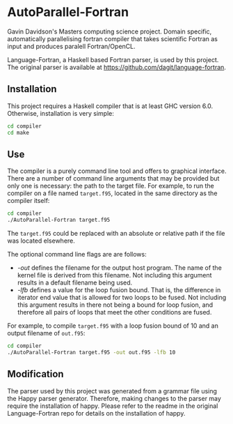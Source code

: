 # AutoParallel-Fortran
Gavin Davidson's Masters computing science project. Domain specific, automatically parallelising fortran compiler that takes scientific Fortran as input and produces paralell Fortran/OpenCL.

Language-Fortran, a Haskell based Fortran parser, is used by this project. The original parser is available at https://github.com/dagit/language-fortran.

## Installation

This project requires a Haskell compiler that is at least GHC version 6.0. Otherwise, installation is very simple:

```bash
cd compiler
cd make
```

## Use

The compiler is a purely command line tool and offers to graphical interface. There are a number of command line arguments that may be provided but only one is necessary: the path to the target file. For example, to run the compiler on a file named `target.f95`, located in the same directory as the compiler itself:

```bash
cd compiler
./AutoParallel-Fortran target.f95
```

The `target.f95` could be replaced with an absolute or relative path if the file was located elsewhere.

The optional command line flags are are follows:
- *-out* defines the filename for the output host program. The name of the kernel file is derived from this filename. Not including this argument results in a default filename being used.
- *-lfb* defines a value for the loop fusion bound. That is, the difference in iterator end value that is allowed for two loops to be fused. Not including this argument results in there not being a bound for loop fusion, and therefore all pairs of loops that meet the other conditions are fused.

For example, to compile `target.f95` with a loop fusion bound of 10 and an output filename of `out.f95`:

```bash
cd compiler
./AutoParallel-Fortran target.f95 -out out.f95 -lfb 10
```

## Modification

The parser used by this project was generated from a grammar file using the Happy parser generator. Therefore, making changes to the parser may require the installation of happy. Please refer to the readme in the original Language-Fortran repo for details on the installation of happy.
